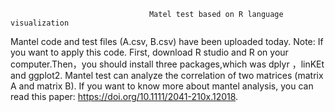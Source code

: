                                    Matel test based on R language visualization
Mantel code and test files (A.csv, B.csv) have been uploaded today.
Note: If you want to apply this code. First, download R studio and R on your computer.Then，you should install three packages,which was dplyr ，linKEt and ggplot2.
Mantel test can analyze the correlation of two matrices (matrix A and matrix B).
If you want to know more about mantel analysis, you can read this paper: https://doi.org/10.1111/2041-210x.12018.
